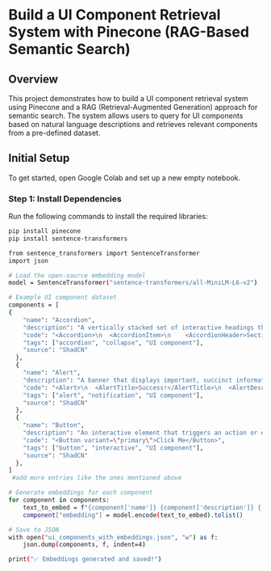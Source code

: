 # **Build a UI Component Retrieval System with Pinecone (RAG-Based Semantic Search)**

## Overview

This project demonstrates how to build a UI component retrieval system using Pinecone and a RAG (Retrieval-Augmented Generation) approach for semantic search. The system allows users to query for UI components based on natural language descriptions and retrieves relevant components from a pre-defined dataset.

## Initial Setup

To get started, open Google Colab and set up a new empty notebook.

### Step 1: Install Dependencies

Run the following commands to install the required libraries:

```bash
pip install pinecone
pip install sentence-transformers
```


```bash
from sentence_transformers import SentenceTransformer
import json

# Load the open-source embedding model
model = SentenceTransformer("sentence-transformers/all-MiniLM-L6-v2")

# Example UI component dataset
components = [
{
    "name": "Accordion",
    "description": "A vertically stacked set of interactive headings that each reveal or hide associated sections of content.",
    "code": "<Accordion>\n  <AccordionItem>\n    <AccordionHeader>Section 1</AccordionHeader>\n    <AccordionPanel>Content for section 1.</AccordionPanel>\n  </AccordionItem>\n  <AccordionItem>\n    <AccordionHeader>Section 2</AccordionHeader>\n    <AccordionPanel>Content for section 2.</AccordionPanel>\n  </AccordionItem>\n</Accordion>",
    "tags": ["accordion", "collapse", "UI component"],
    "source": "ShadCN"
  },
  {
    "name": "Alert",
    "description": "A banner that displays important, succinct information, typically at the top of the page.",
    "code": "<Alert>\n  <AlertTitle>Success!</AlertTitle>\n  <AlertDescription>Your operation was completed successfully.</AlertDescription>\n</Alert>",
    "tags": ["alert", "notification", "UI component"],
    "source": "ShadCN"
  },
  {
    "name": "Button",
    "description": "An interactive element that triggers an action or event when clicked.",
    "code": "<Button variant=\"primary\">Click Me</Button>",
    "tags": ["button", "interactive", "UI component"],
    "source": "ShadCN"
  },
]
 #add more entries like the ones mentioned above

# Generate embeddings for each component
for component in components:
    text_to_embed = f"{component['name']} {component['description']} {', '.join(component['tags'])} {component['code']}"
    component["embedding"] = model.encode(text_to_embed).tolist()

# Save to JSON
with open("ui_components_with_embeddings.json", "w") as f:
    json.dump(components, f, indent=4)

print("✅ Embeddings generated and saved!")

